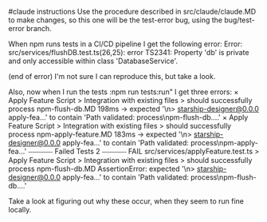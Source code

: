 #claude instructions
Use the procedure described in src/claude/claude.MD to make changes, so this one will be the test-error bug, using the bug/test-error branch.

When npm runs tests in a CI/CD pipeline I get the following error:
Error: src/services/flushDB.test.ts(26,25): error TS2341: Property 'db' is private and only accessible within class 'DatabaseService'.

(end of error)
I'm not sure I can reproduce this, but take a look.

Also, now when I run the tests :npm run tests:run" I get three errors:
   × Apply Feature Script > Integration with existing files > should successfully process npm-flush-db.MD 198ms
     → expected '\n> starship-designer@0.0.0 apply-fea…' to contain 'Path validated: process\npm-flush-db.…'
   × Apply Feature Script > Integration with existing files > should successfully process npm-apply-feature.MD 183ms
     → expected '\n> starship-designer@0.0.0 apply-fea…' to contain 'Path validated: process\npm-apply-fea…'
⎯⎯⎯⎯⎯⎯⎯ Failed Tests 2 ⎯⎯⎯⎯⎯⎯⎯
 FAIL  src/services/applyFeature.test.ts > Apply Feature Script > Integration with existing files > should successfully process npm-flush-db.MD
AssertionError: expected '\n> starship-designer@0.0.0 apply-fea…' to contain 'Path validated: process\npm-flush-db.…'

Take a look at figuring out why these occur, when they seem to run fine locally.
